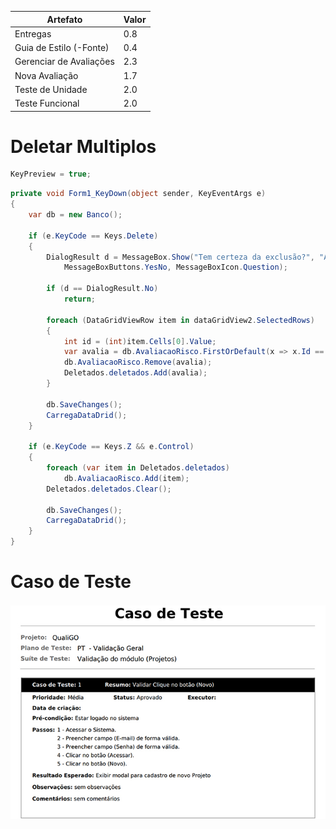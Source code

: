 | Artefato                 | Valor |
|--------------------------|-------|
| Entregas                 | 0.8   |
| Guia de Estilo (-Fonte)  | 0.4   |
| Gerenciar de Avaliações  | 2.3   |
| Nova Avaliação           | 1.7   |
| Teste de Unidade         | 2.0   |
| Teste Funcional          | 2.0   |

# Deletar Multiplos

```cs
KeyPreview = true;
```

```cs
private void Form1_KeyDown(object sender, KeyEventArgs e)
{
    var db = new Banco();

    if (e.KeyCode == Keys.Delete)
    {
        DialogResult d = MessageBox.Show("Tem certeza da exclusão?", "Aviso", 
            MessageBoxButtons.YesNo, MessageBoxIcon.Question);

        if (d == DialogResult.No)
            return;
                
        foreach (DataGridViewRow item in dataGridView2.SelectedRows)
        {
            int id = (int)item.Cells[0].Value;
            var avalia = db.AvaliacaoRisco.FirstOrDefault(x => x.Id == id);
            db.AvaliacaoRisco.Remove(avalia);
            Deletados.deletados.Add(avalia);
        }

        db.SaveChanges();
        CarregaDataDrid();
    }

    if (e.KeyCode == Keys.Z && e.Control)
    {
        foreach (var item in Deletados.deletados)
            db.AvaliacaoRisco.Add(item);
        Deletados.deletados.Clear();
        
        db.SaveChanges();
        CarregaDataDrid();
    }
}
```

# Caso de Teste

<img src="../imgs/caso-de-teste.jpg" />